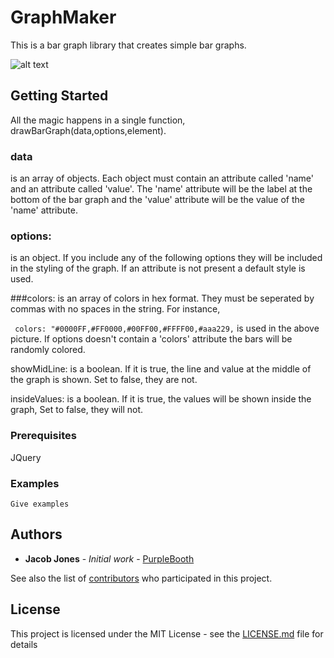 # GraphMaker

This is a bar graph library that creates simple bar graphs. 

![alt text](https://imgur.com/a/2jjurwT)
## Getting Started

All the magic happens in a single function, drawBarGraph(data,options,element).

### data 
is an array of objects. Each object must contain an attribute called 'name' and an attribute called 'value'. 
The 'name' attribute will be the label at the bottom of the bar graph and the 'value' attribute will be the value 
of the 'name' attribute.  

### options: 
is an object. If you include any of the following options they will be included in the styling of the graph. 
If an attribute is not present a default style is used. 

###colors: 
is an array of colors in hex format. They must be seperated by commas with no spaces in the string. For instance,
 
 ``` colors: "#0000FF,#FF0000,#00FF00,#FFFF00,#aaa229,``` is used in the above picture. If options doesn't contain a 'colors' 
  attribute the bars will be randomly colored.
  
  showMidLine: is a boolean. If it is true, the line and value at the middle of the graph is shown. Set to false, they are not. 
		
  insideValues: is a boolean. If it is true, the values will be shown inside the graph, Set to false, they will not. 


### Prerequisites

JQuery



### Examples

```
Give examples
```

## Authors

* **Jacob Jones** - *Initial work* - [PurpleBooth](https://github.com/PurpleBooth)

See also the list of [contributors](https://github.com/your/project/contributors) who participated in this project.

## License

This project is licensed under the MIT License - see the [LICENSE.md](LICENSE.md) file for details

